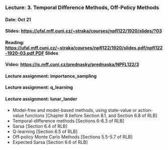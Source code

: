 ### Lecture: 3. Temporal Difference Methods, Off-Policy Methods
#### Date: Oct 21
#### Slides: https://ufal.mff.cuni.cz/~straka/courses/npfl122/1920/slides/?03
#### Reading: https://ufal.mff.cuni.cz/~straka/courses/npfl122/1920/slides.pdf/npfl122-1920-03.pdf,PDF Slides
#### Video: https://is.mff.cuni.cz/prednasky/prednaska/NPFL122/3
#### Lecture assignment: importance_sampling
#### Lecture assignment: q_learning
#### Lecture assignment: lunar_lander

- Model-free and model-based methods, using state-value or action-value
  functions [Chapter 8 before Section 8.1, and Section 6.8 of RLB]
- Temporal-difference methods [Sections 6-6.3 of RLB]
- Sarsa [Section 6.4 of RLB]
- Q-learning [Section 6.5 of RLB]
- Off-policy Monte Carlo Methods [Sections 5.5-5.7 of RLB]
- Expected Sarsa [Section 6.6 of RLB]
